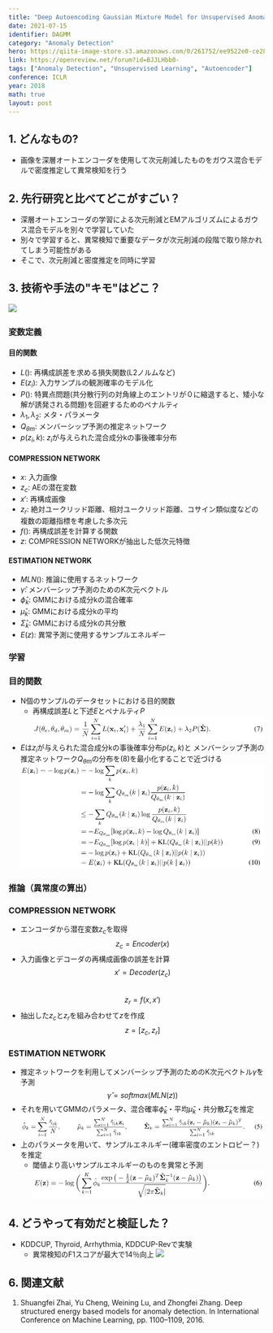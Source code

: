 ```yaml
---
title: "Deep Autoencoding Gaussian Mixture Model for Unsupervised Anomaly Detection"
date: 2021-07-15
identifier: DAGMM
category: "Anomaly Detection"
hero: https://qiita-image-store.s3.amazonaws.com/0/261752/ee9522e0-ce28-c904-d3c9-b3adee14fa97.jpeg
link: https://openreview.net/forum?id=BJJLHbb0-
tags: ["Anomaly Detection", "Unsupervised Learning", "Autoencoder"]
conference: ICLR
year: 2018
math: true
layout: post
---
```


## 1. どんなもの?
<!-- 概要・貢献等 100-200字程度 -->
* 画像を深層オートエンコーダを使用して次元削減したものをガウス混合モデルで密度推定して異常検知を行う
<!--more-->

## 2. 先行研究と比べてどこがすごい？
<!-- related worksとの差分 -->
* 深層オートエンコーダの学習による次元削減とEMアルゴリズムによるガウス混合モデルを別々で学習していた
* 別々で学習すると、異常検知で重要なデータが次元削減の段階で取り除かれてしまう可能性がある
* そこで、次元削減と密度推定を同時に学習

## 3. 技術や手法の"キモ"はどこ？
<!-- キモを箇条書きでまとめる -->
![](https://qiita-image-store.s3.amazonaws.com/0/261752/ee9522e0-ce28-c904-d3c9-b3adee14fa97.jpeg)

### 変数定義
<!--
学習・推論で使う変数をまとめる
* $x$: 入力画像
* $y$: 教師信号
-->
#### 目的関数
* $L()$: 再構成誤差を求める損失関数(L2ノルムなど)
* $E(z_i)$: 入力サンプルの観測確率のモデル化
* $P()$: 特異点問題(共分散行列の対角線上のエントリが０に縮退すると、矮小な解が誘発される問題)を回避するためのペナルティ
* $\lambda_1,\lambda_2$: メタ・パラメータ
* $Q_{\theta m}$: メンバーシップ予測の推定ネットワーク
* $p(z_i,k)$: $z_i$が与えられた混合成分kの事後確率分布

#### COMPRESSION NETWORK
* $x$: 入力画像
* $z_c$: AEの潜在変数
* $x'$: 再構成画像
* $z_r$: 絶対ユークリッド距離、相対ユークリッド距離、コサイン類似度などの複数の距離指標を考慮した多次元
* $f()$: 再構成誤差を計算する関数
* $z$: COMPRESSION NETWORKが抽出した低次元特徴

#### ESTIMATION NETWORK
* $MLN()$: 推論に使用するネットワーク
* $\hat{\gamma}$: メンバーシップ予測のためのK次元ベクトル
* $\hat{\phi}_k$: GMMにおける成分kの混合確率
* $\hat{\mu}_k$: GMMにおける成分kの平均
* $\hat{\Sigma}_k$: GMMにおける成分kの共分散
* $E(z)$: 異常予測に使用するサンプルエネルギー

### 学習
<!-- キモの中の学習に関する内容 -->
### 目的関数
* N個のサンプルのデータセットにおける目的関数
    * 再構成誤差$L$と下述$E$とペナルティ$P$
![](/assets/images/posts/DAGMM/7.png)
* $E$は$z_i$が与えられた混合成分kの事後確率分布$p(z_i,k)$と
メンバーシップ予測の推定ネットワーク$Q_{\theta m}$の分布を(8)を最小化することで近づける
![](/assets/images/posts/DAGMM/8.png)

### 推論（異常度の算出）
<!-- キモの中の推論に関する内容 -->

### COMPRESSION NETWORK
* エンコーダから潜在変数$z_c$を取得  
$$z_c = Encoder(x)$$
* 入力画像とデコーダの再構成画像の誤差を計算  
$$x' = Decoder(z_c)$$  
$$z_r = f(x,x')$$
* 抽出した$z_c$と$z_r$を組み合わせて$z$を作成  
$$z = [z_c, z_r]$$

### ESTIMATION NETWORK
* 推定ネットワークを利用してメンバーシップ予測のためのK次元ベクトル$\hat{\gamma}$を予測  
$$ \hat{\gamma} = softmax(MLN(z))$$
* それを用いてGMMのパラメータ、混合確率$\hat{\phi}_k$・平均$\hat{\mu}_k$・共分散$\hat{\Sigma}_k$を推定  
![](/assets/images/posts/DAGMM/5.png)
* 上のパラメータを用いて、サンプルエネルギー(確率密度のエントロピー？)を推定
    * 閾値より高いサンプルエネルギーのものを異常と予測
![](/assets/images/posts/DAGMM/6.png)

## 4. どうやって有効だと検証した？
<!-- 実験の精度，結果画像など -->
* KDDCUP, Thyroid, Arrhythmia, KDDCUP-Revで実験
    * 異常検知のF1スコアが最大で14％向上
![](https://d3i71xaburhd42.cloudfront.net/dbc7401e3e75c40d3c720e7db3c906d48bd742d7/10-Table2-1.png)


## 6. 関連文献
<!--
1. D. P. Kingma and J. Ba: “Adam: A method for stochastic optimization,”arXiv preprint arXiv:1412.6980,(2014).
2. P. Isola,J. Y. Zhu,T. Zhou,and A. A. Efros: “Image-to-image translation with conditional adversarial networks,” in Proceedings of the IEEE conference on computer vision and pattern recognition, (2017), 1125.
-->
1. Shuangfei Zhai, Yu Cheng, Weining Lu, and Zhongfei Zhang. Deep structured energy based models for anomaly detection. In International Conference on Machine Learning, pp. 1100–1109, 2016.